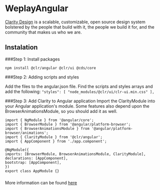 # WeplayAngular
[Clarity Design](https://core.clarity.design/) is a scalable, customizable, open source design system bolstered by the people that build with it, the people we build it for, and the community that makes us who we are.

## Instalation

###Step 1: Install packages

``npm install @clr/angular @clr/ui @cds/core``

###Step 2: Adding scripts and styles

Add the files to the angular.json file. Find the scripts and styles arrays and add the following:
``"styles": [
"node_modules/@clr/ui/clr-ui.min.css"
],``

###Step 3: Add Clarity to Angular application
Import the ClarityModule into your Angular application's module. Some features also depend upon the BrowserAnimationsModule, so you should add it as well.
````
import { NgModule } from '@angular/core';
import { BrowserModule } from '@angular/platform-browser';
import { BrowserAnimationsModule } from '@angular/platform-browser/animations';
import { ClarityModule } from '@clr/angular';
import { AppComponent } from './app.component';

@NgModule({
imports: [BrowserModule, BrowserAnimationsModule, ClarityModule],
declarations: [AppComponent],
bootstrap: [AppComponent],
})
export class AppModule {}
````
###
More information can be found [here](https://core.clarity.design/get-started/developing/angular/)
